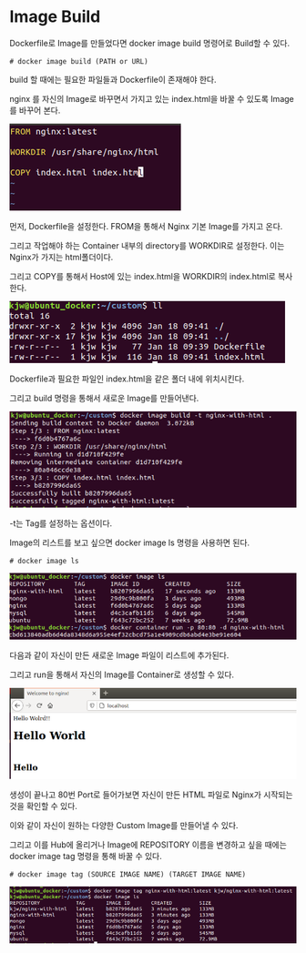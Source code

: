 # Image Build

Dockerfile로 Image를 만들었다면 docker image build 명령어로 Build할 수 있다.

```
# docker image build (PATH or URL)
```

build 할 때에는 필요한 파일들과 Dockerfile이 존재해야 한다.

nginx 를 자신의 Image로 바꾸면서 가지고 있는 index.html을 바꿀 수 있도록 Image를 바꾸어 본다.

![image1](https://github.com/kjo26619/Docker/blob/main/Chapter3/Image/build1.PNG)

먼저, Dockerfile을 설정한다. FROM을 통해서 Nginx 기본 Image를 가지고 온다.

그리고 작업해야 하는 Container 내부의 directory를 WORKDIR로 설정한다. 이는 Nginx가 가지는 html폴더이다.

그리고 COPY를 통해서 Host에 있는 index.html을 WORKDIR의 index.html로 복사한다.

![image2](https://github.com/kjo26619/Docker/blob/main/Chapter3/Image/build2.PNG)

Dockerfile과 필요한 파일인 index.html을 같은 폴더 내에 위치시킨다.

그리고 build 명령을 통해서 새로운 Image를 만들어낸다.

![image3](https://github.com/kjo26619/Docker/blob/main/Chapter3/Image/build3.PNG)

-t는 Tag를 설정하는 옵션이다.

Image의 리스트를 보고 싶으면 docker image ls 명령을 사용하면 된다.

```
# docker image ls
```

![image4](https://github.com/kjo26619/Docker/blob/main/Chapter3/Image/build4.PNG)

다음과 같이 자신이 만든 새로운 Image 파일이 리스트에 추가된다.

그리고 run을 통해서 자신의 Image를 Container로 생성할 수 있다.

![image5](https://github.com/kjo26619/Docker/blob/main/Chapter3/Image/build5.PNG)

생성이 끝나고 80번 Port로 들어가보면 자신이 만든 HTML 파일로 Nginx가 시작되는 것을 확인할 수 있다.

이와 같이 자신이 원하는 다양한 Custom Image를 만들어낼 수 있다.

그리고 이를 Hub에 올리거나 Image에 REPOSITORY 이름을 변경하고 싶을 때에는 docker image tag 명령을 통해 바꿀 수 있다.

```
# docker image tag (SOURCE IMAGE NAME) (TARGET IMAGE NAME)
```

![image6](https://github.com/kjo26619/Docker/blob/main/Chapter3/Image/build6.PNG)

